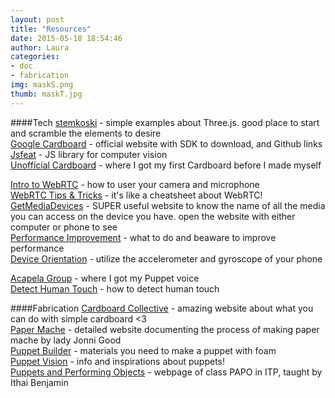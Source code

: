 ```yaml
---
layout: post
title: "Resources"
date: 2015-05-18 18:54:46
author: Laura
categories: 
- doc
- fabrication
img: maskS.png
thumb: maskT.jpg
---
```


####Tech
[stemkoski][stemkoski] - simple examples about Three.js. good place to start and scramble the elements to desire<br>
[Google Cardboard][cardboard] - official website with SDK to download, and Github links<br>
[Jsfeat][jsfeat] - JS library for computer vision<br>
[Unofficial Cardboard][uncard] - where I got my first Cardboard before I made myself<br>

[Intro to WebRTC][webrtc] - how to user your camera and microphone<br>
[WebRTC Tips & Tricks][webrtctips] - it's like a cheatsheet about WebRTC!<br>
[GetMediaDevices][media] - SUPER useful website to know the name of all the media you can access on the device you have. open the website with either computer or phone to see<br>
[Performance Improvement][perform] - what to do and beaware to improve performance<br>
[Device Orientation][orient] - utilize the accelerometer and gyroscope of your phone<br>

[Acapela Group][speak] - where I got my Puppet voice<br>
[Detect Human Touch][touch] - how to detect human touch<br>

####Fabrication
[Cardboard Collective][cbcollective] - amazing website about what you can do with simple cardboard <3<br>
[Paper Mache][papermache] - detailed website documenting the process of making paper mache by lady Jonni Good<br>
[Puppet Builder][puppet] - materials you need to make a puppet with foam<br>
[Puppet Vision][puppetvisionmovie] - info and inspirations about puppets!<br>
[Puppets and Performing Objects][papo] - webpage of class PAPO in ITP, taught by Ithai Benjamin<br>



[stemkoski]: http://stemkoski.github.io/Three.js/
[cardboard]: https://developers.google.com/cardboard/
[papermache]: http://www.ultimatepapermache.com/
[puppet]: http://puppetbuilder.com/info/index.html
[puppetvisionmovie]: 	http://puppetvisionmovie.com/
[papo]: http://itp.nyu.edu/~ib534/papo/resources.html
[uncard]: https://www.unofficialcardboard.com/
[perform]: http://www.html5rocks.com/en/tutorials/canvas/performance/
[webrtc]: http://www.html5rocks.com/en/tutorials/webrtc/basics/?redirect_from_locale=it
[orient]: http://www.html5rocks.com/en/tutorials/device/orientation/
[media]: https://www.webrtc-experiment.com/RTCMultiConnection/getMediaDevices.html
[cbcollective]: http://thecardboardcollective.com/
[webrtctips]: http://muaz-khan.blogspot.com/2014/05/webrtc-tips-tricks.html
[speak]: http://www.acapela-group.com/
[touch]: http://electronics.stackexchange.com/questions/42117/touching-person-to-person
[jsfeat]: http://inspirit.github.io/jsfeat/